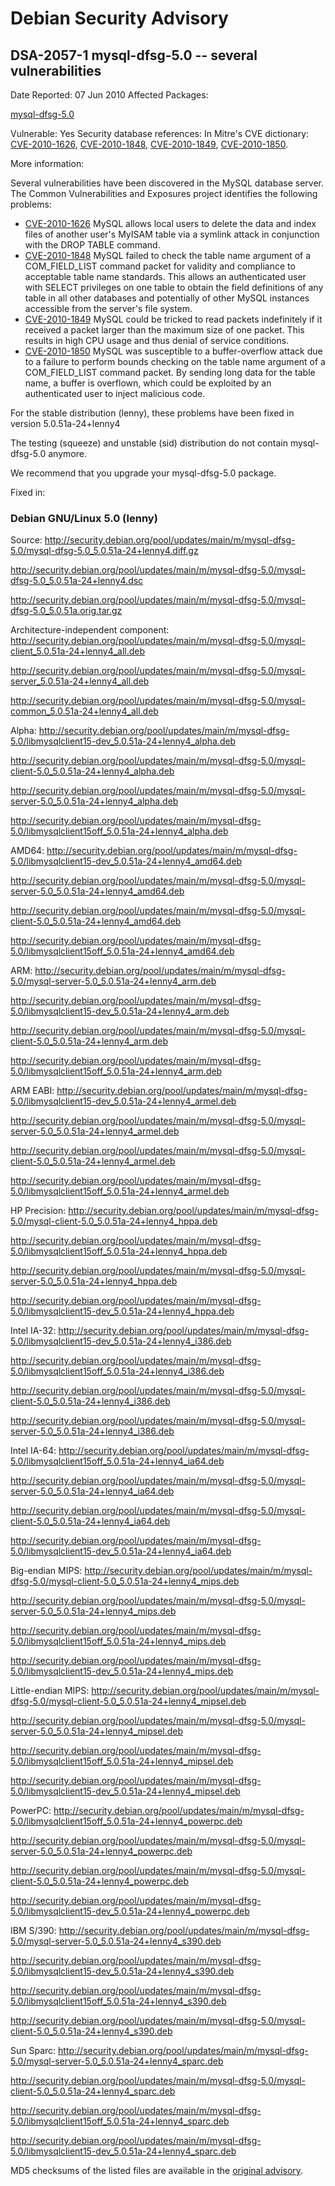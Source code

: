 
Debian Security Advisory
========================


DSA-2057-1 mysql-dfsg-5.0 -- several vulnerabilities
----------------------------------------------------



Date Reported:
07 Jun 2010
Affected Packages:

[mysql-dfsg-5.0](https://packages.debian.org/src:mysql-dfsg-5.0)

Vulnerable:
Yes
Security database references:
In Mitre's CVE dictionary: [CVE-2010-1626](https://security-tracker.debian.org/tracker/CVE-2010-1626), [CVE-2010-1848](https://security-tracker.debian.org/tracker/CVE-2010-1848), [CVE-2010-1849](https://security-tracker.debian.org/tracker/CVE-2010-1849), [CVE-2010-1850](https://security-tracker.debian.org/tracker/CVE-2010-1850).  

More information:

Several vulnerabilities have been discovered in the MySQL
database server.
The Common Vulnerabilities and Exposures project identifies the
following problems:


* [CVE-2010-1626](https://security-tracker.debian.org/tracker/CVE-2010-1626)
MySQL allows local users to delete the data and index files of another
user's MyISAM table via a symlink attack in conjunction with the DROP
TABLE command.
* [CVE-2010-1848](https://security-tracker.debian.org/tracker/CVE-2010-1848)
MySQL failed to check the table name argument of a COM\_FIELD\_LIST
command packet for validity and compliance to acceptable table name
standards. This allows an authenticated user with SELECT privileges on
one table to obtain the field definitions of any table in all other
databases and potentially of other MySQL instances accessible from the
server's file system.
* [CVE-2010-1849](https://security-tracker.debian.org/tracker/CVE-2010-1849)
MySQL could be tricked to read packets indefinitely if it received a
packet larger than the maximum size of one packet.
This results in high CPU usage and thus denial of service conditions.
* [CVE-2010-1850](https://security-tracker.debian.org/tracker/CVE-2010-1850)
MySQL was susceptible to a buffer-overflow attack due to a
failure to perform bounds checking on the table name argument of a
COM\_FIELD\_LIST command packet. By sending long data for the table
name, a buffer is overflown, which could be exploited by an
authenticated user to inject malicious code.


For the stable distribution (lenny), these problems have been fixed in
version 5.0.51a-24+lenny4


The testing (squeeze) and unstable (sid) distribution do not contain
mysql-dfsg-5.0 anymore.


We recommend that you upgrade your mysql-dfsg-5.0 package.



Fixed in:

### Debian GNU/Linux 5.0 (lenny)



Source:
 <http://security.debian.org/pool/updates/main/m/mysql-dfsg-5.0/mysql-dfsg-5.0_5.0.51a-24+lenny4.diff.gz>  

<http://security.debian.org/pool/updates/main/m/mysql-dfsg-5.0/mysql-dfsg-5.0_5.0.51a-24+lenny4.dsc>  

<http://security.debian.org/pool/updates/main/m/mysql-dfsg-5.0/mysql-dfsg-5.0_5.0.51a.orig.tar.gz>  

Architecture-independent component:
 <http://security.debian.org/pool/updates/main/m/mysql-dfsg-5.0/mysql-client_5.0.51a-24+lenny4_all.deb>  

<http://security.debian.org/pool/updates/main/m/mysql-dfsg-5.0/mysql-server_5.0.51a-24+lenny4_all.deb>  

<http://security.debian.org/pool/updates/main/m/mysql-dfsg-5.0/mysql-common_5.0.51a-24+lenny4_all.deb>  

Alpha:
 <http://security.debian.org/pool/updates/main/m/mysql-dfsg-5.0/libmysqlclient15-dev_5.0.51a-24+lenny4_alpha.deb>  

<http://security.debian.org/pool/updates/main/m/mysql-dfsg-5.0/mysql-client-5.0_5.0.51a-24+lenny4_alpha.deb>  

<http://security.debian.org/pool/updates/main/m/mysql-dfsg-5.0/mysql-server-5.0_5.0.51a-24+lenny4_alpha.deb>  

<http://security.debian.org/pool/updates/main/m/mysql-dfsg-5.0/libmysqlclient15off_5.0.51a-24+lenny4_alpha.deb>  

AMD64:
 <http://security.debian.org/pool/updates/main/m/mysql-dfsg-5.0/libmysqlclient15-dev_5.0.51a-24+lenny4_amd64.deb>  

<http://security.debian.org/pool/updates/main/m/mysql-dfsg-5.0/mysql-server-5.0_5.0.51a-24+lenny4_amd64.deb>  

<http://security.debian.org/pool/updates/main/m/mysql-dfsg-5.0/mysql-client-5.0_5.0.51a-24+lenny4_amd64.deb>  

<http://security.debian.org/pool/updates/main/m/mysql-dfsg-5.0/libmysqlclient15off_5.0.51a-24+lenny4_amd64.deb>  

ARM:
 <http://security.debian.org/pool/updates/main/m/mysql-dfsg-5.0/mysql-server-5.0_5.0.51a-24+lenny4_arm.deb>  

<http://security.debian.org/pool/updates/main/m/mysql-dfsg-5.0/libmysqlclient15-dev_5.0.51a-24+lenny4_arm.deb>  

<http://security.debian.org/pool/updates/main/m/mysql-dfsg-5.0/mysql-client-5.0_5.0.51a-24+lenny4_arm.deb>  

<http://security.debian.org/pool/updates/main/m/mysql-dfsg-5.0/libmysqlclient15off_5.0.51a-24+lenny4_arm.deb>  

ARM EABI:
 <http://security.debian.org/pool/updates/main/m/mysql-dfsg-5.0/libmysqlclient15-dev_5.0.51a-24+lenny4_armel.deb>  

<http://security.debian.org/pool/updates/main/m/mysql-dfsg-5.0/mysql-server-5.0_5.0.51a-24+lenny4_armel.deb>  

<http://security.debian.org/pool/updates/main/m/mysql-dfsg-5.0/mysql-client-5.0_5.0.51a-24+lenny4_armel.deb>  

<http://security.debian.org/pool/updates/main/m/mysql-dfsg-5.0/libmysqlclient15off_5.0.51a-24+lenny4_armel.deb>  

HP Precision:
 <http://security.debian.org/pool/updates/main/m/mysql-dfsg-5.0/mysql-client-5.0_5.0.51a-24+lenny4_hppa.deb>  

<http://security.debian.org/pool/updates/main/m/mysql-dfsg-5.0/libmysqlclient15off_5.0.51a-24+lenny4_hppa.deb>  

<http://security.debian.org/pool/updates/main/m/mysql-dfsg-5.0/mysql-server-5.0_5.0.51a-24+lenny4_hppa.deb>  

<http://security.debian.org/pool/updates/main/m/mysql-dfsg-5.0/libmysqlclient15-dev_5.0.51a-24+lenny4_hppa.deb>  

Intel IA-32:
 <http://security.debian.org/pool/updates/main/m/mysql-dfsg-5.0/libmysqlclient15-dev_5.0.51a-24+lenny4_i386.deb>  

<http://security.debian.org/pool/updates/main/m/mysql-dfsg-5.0/libmysqlclient15off_5.0.51a-24+lenny4_i386.deb>  

<http://security.debian.org/pool/updates/main/m/mysql-dfsg-5.0/mysql-client-5.0_5.0.51a-24+lenny4_i386.deb>  

<http://security.debian.org/pool/updates/main/m/mysql-dfsg-5.0/mysql-server-5.0_5.0.51a-24+lenny4_i386.deb>  

Intel IA-64:
 <http://security.debian.org/pool/updates/main/m/mysql-dfsg-5.0/libmysqlclient15off_5.0.51a-24+lenny4_ia64.deb>  

<http://security.debian.org/pool/updates/main/m/mysql-dfsg-5.0/mysql-server-5.0_5.0.51a-24+lenny4_ia64.deb>  

<http://security.debian.org/pool/updates/main/m/mysql-dfsg-5.0/mysql-client-5.0_5.0.51a-24+lenny4_ia64.deb>  

<http://security.debian.org/pool/updates/main/m/mysql-dfsg-5.0/libmysqlclient15-dev_5.0.51a-24+lenny4_ia64.deb>  

Big-endian MIPS:
 <http://security.debian.org/pool/updates/main/m/mysql-dfsg-5.0/mysql-client-5.0_5.0.51a-24+lenny4_mips.deb>  

<http://security.debian.org/pool/updates/main/m/mysql-dfsg-5.0/mysql-server-5.0_5.0.51a-24+lenny4_mips.deb>  

<http://security.debian.org/pool/updates/main/m/mysql-dfsg-5.0/libmysqlclient15off_5.0.51a-24+lenny4_mips.deb>  

<http://security.debian.org/pool/updates/main/m/mysql-dfsg-5.0/libmysqlclient15-dev_5.0.51a-24+lenny4_mips.deb>  

Little-endian MIPS:
 <http://security.debian.org/pool/updates/main/m/mysql-dfsg-5.0/mysql-client-5.0_5.0.51a-24+lenny4_mipsel.deb>  

<http://security.debian.org/pool/updates/main/m/mysql-dfsg-5.0/mysql-server-5.0_5.0.51a-24+lenny4_mipsel.deb>  

<http://security.debian.org/pool/updates/main/m/mysql-dfsg-5.0/libmysqlclient15off_5.0.51a-24+lenny4_mipsel.deb>  

<http://security.debian.org/pool/updates/main/m/mysql-dfsg-5.0/libmysqlclient15-dev_5.0.51a-24+lenny4_mipsel.deb>  

PowerPC:
 <http://security.debian.org/pool/updates/main/m/mysql-dfsg-5.0/libmysqlclient15off_5.0.51a-24+lenny4_powerpc.deb>  

<http://security.debian.org/pool/updates/main/m/mysql-dfsg-5.0/mysql-server-5.0_5.0.51a-24+lenny4_powerpc.deb>  

<http://security.debian.org/pool/updates/main/m/mysql-dfsg-5.0/mysql-client-5.0_5.0.51a-24+lenny4_powerpc.deb>  

<http://security.debian.org/pool/updates/main/m/mysql-dfsg-5.0/libmysqlclient15-dev_5.0.51a-24+lenny4_powerpc.deb>  

IBM S/390:
 <http://security.debian.org/pool/updates/main/m/mysql-dfsg-5.0/mysql-server-5.0_5.0.51a-24+lenny4_s390.deb>  

<http://security.debian.org/pool/updates/main/m/mysql-dfsg-5.0/libmysqlclient15-dev_5.0.51a-24+lenny4_s390.deb>  

<http://security.debian.org/pool/updates/main/m/mysql-dfsg-5.0/libmysqlclient15off_5.0.51a-24+lenny4_s390.deb>  

<http://security.debian.org/pool/updates/main/m/mysql-dfsg-5.0/mysql-client-5.0_5.0.51a-24+lenny4_s390.deb>  

Sun Sparc:
 <http://security.debian.org/pool/updates/main/m/mysql-dfsg-5.0/mysql-server-5.0_5.0.51a-24+lenny4_sparc.deb>  

<http://security.debian.org/pool/updates/main/m/mysql-dfsg-5.0/mysql-client-5.0_5.0.51a-24+lenny4_sparc.deb>  

<http://security.debian.org/pool/updates/main/m/mysql-dfsg-5.0/libmysqlclient15off_5.0.51a-24+lenny4_sparc.deb>  

<http://security.debian.org/pool/updates/main/m/mysql-dfsg-5.0/libmysqlclient15-dev_5.0.51a-24+lenny4_sparc.deb>  


MD5 checksums of the listed files are available in the [original advisory](https://lists.debian.org/debian-security-announce/2010/msg00100.html).






